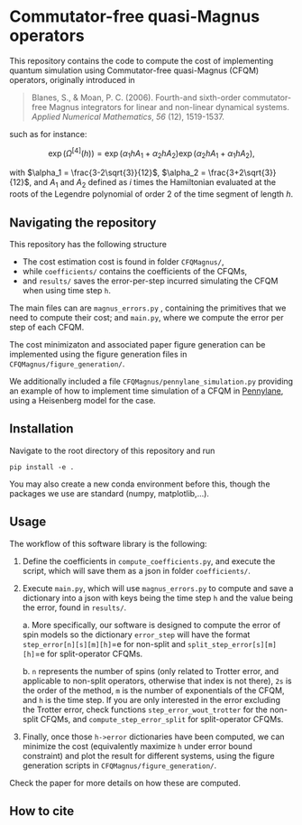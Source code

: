 # Commutator-free quasi-Magnus operators

This repository contains the code to compute the cost of implementing quantum simulation using Commutator-free quasi-Magnus (CFQM) operators, originally introduced in

> Blanes, S., & Moan, P. C. (2006). Fourth-and sixth-order commutator-free Magnus integrators for linear and non-linear dynamical systems.  *Applied Numerical Mathematics*,  *56* (12), 1519-1537.

such as for instance:

$$
\exp(\Omega^{[4]}(h)) = \exp(\alpha_1 h A_1 + \alpha_2 h A_2)\exp(\alpha_2 h A_1 + \alpha_1 h A_2),
$$

with $\alpha_1 = \frac{3-2\sqrt{3}}{12}$, $\alpha_2 = \frac{3+2\sqrt{3}}{12}$, and $A_1$ and $A_2$ defined as $i$ times the Hamiltonian evaluated at the roots of the Legendre polynomial of order 2 of the time segment of length $h$.

## Navigating the repository

This repository has the following structure

- The cost estimation cost is found in folder `CFQMagnus/`,
- while `coefficients/` contains the coefficients of the CFQMs,
- and `results/` saves the error-per-step incurred simulating the CFQM when using time step `h`.

The main files can are `magnus_errors.py` , containing the primitives that we need to compute their cost; and `main.py`, where we compute the error per step of each CFQM.

The cost minimizaton and associated paper figure generation can be implemented using the figure generation files in `CFQMagnus/figure_generation/`.

We additionally included a file `CFQMagnus/pennylane_simulation.py` providing an example of how to implement time simulation of a CFQM in [Pennylane](https://pennylane.ai/), using a Heisenberg model for the case.

## Installation

Navigate to the root directory of this repository and run

```shell
pip install -e .
```

You may also create a new conda environment before this, though the packages we use are standard (numpy, matplotlib,...).

## Usage

The workflow of this software library is the following:

1. Define the coefficients in `compute_coefficients.py`, and execute the script, which will save them as a json in folder `coefficients/`.
2. Execute `main.py`, which will use `magnus_errors.py` to compute and save a dictionary into a json with keys being the time step `h` and the value being the error, found in `results/`.

   a. More specifically, our software is designed to compute the error of spin models so the dictionary `error_step` will have the format `step_error[n][s][m][h]`=e for non-split and `split_step_error[s][m][h]`=e for split-operator CFQMs.

   b.  `n` represents the number of spins (only related to Trotter error, and applicable to non-split operators, otherwise that index is not there), `2s` is the order of the method, `m` is the number of exponentials of the CFQM, and `h` is the time step. If you are only interested in the error excluding the Trotter error, check functions `step_error_wout_trotter` for the non-split CFQMs, and `compute_step_error_split` for split-operator CFQMs.
3. Finally, once those `h->error` dictionaries have been computed, we can minimize the cost (equivalently maximize `h` under error bound constraint) and plot the result for different systems, using the figure generation scripts in `CFQMagnus/figure_generation/`.

Check the paper for more details on how these are computed.

## How to cite

